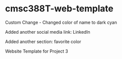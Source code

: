 # cmsc388T-web-template

Custom Change - Changed color of name to dark cyan

Added another social media link: LinkedIn

Added another section: favorite color

Website Template for Project 3

